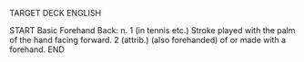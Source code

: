 TARGET DECK
ENGLISH

START
Basic
Forehand
Back: n. 1 (in tennis etc.) Stroke played with the palm of the hand facing forward. 2 (attrib.) (also forehanded) of or made with a forehand.
END
